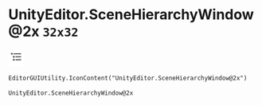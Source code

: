 # UnityEditor.SceneHierarchyWindow@2x `32x32`
<img src="/img/UnityEditor.SceneHierarchyWindow@2x.png" width=32 height=32>

``` CSharp
EditorGUIUtility.IconContent("UnityEditor.SceneHierarchyWindow@2x")
```
```
UnityEditor.SceneHierarchyWindow@2x
```
